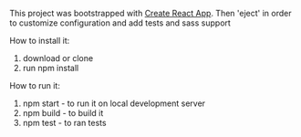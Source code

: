 This project was bootstrapped with [Create React App](https://github.com/facebookincubator/create-react-app).
Then 'eject' in order to customize configuration and add tests and sass support

How to install it:

1. download or clone
2. run npm install


How to run it:

1. npm start - to run it on local development server
2. npm build - to build it
3. npm test - to ran tests
